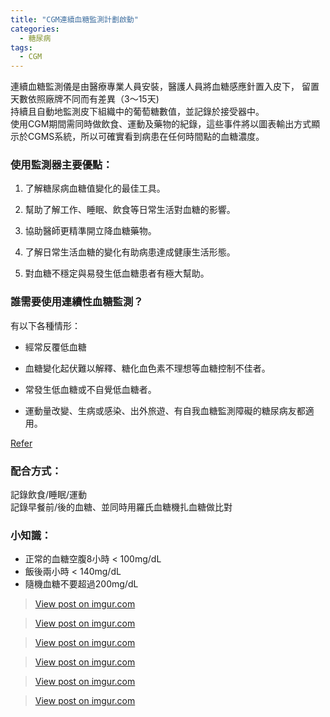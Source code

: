 ```yaml
---
title: "CGM連續血糖監測計劃啟動"
categories:
  - 糖尿病
tags:
  - CGM
---
```


連續血糖監測儀是由醫療專業人員安裝，醫護人員將血糖感應針置入皮下， 留置天數依照廠牌不同而有差異（3～15天) <br/>
持續且自動地監測皮下組織中的葡萄糖數值，並記錄於接受器中。<br/>
使用CGM期間需同時做飲食、運動及藥物的紀錄，這些事件將以圖表輸出方式顯示於CGMS系統，所以可確實看到病患在任何時間點的血糖濃度。

### 使用監測器主要優點：

1. 了解糖尿病血糖值變化的最佳工具。

2. 幫助了解工作、睡眠、飲食等日常生活對血糖的影響。

3. 協助醫師更精準開立降血糖藥物。

4. 了解日常生活血糖的變化有助病患達成健康生活形態。

5. 對血糖不穩定與易發生低血糖患者有極大幫助。

### 誰需要使用連續性血糖監測？
有以下各種情形：
- 經常反覆低血糖

- 血糖變化起伏難以解釋、糖化血色素不理想等血糖控制不佳者。

- 常發生低血糖或不自覺低血糖者。

- 運動量改變、生病或感染、出外旅遊、有自我血糖監測障礙的糖尿病友都適用。

[Refer](https://www.commonhealth.com.tw/diabetes/article/102)

### 配合方式：
記錄飲食/睡眠/運動<br/>
記錄早餐前/後的血糖、並同時用羅氏血糖機扎血糖做比對

### 小知識：
- 正常的血糖空腹8小時 < 100mg/dL
- 飯後兩小時 < 140mg/dL
- 隨機血糖不要超過200mg/dL

<blockquote class="imgur-embed-pub" lang="en" data-id="lk1GNh3"><a href="https://imgur.com/lk1GNh3">View post on imgur.com</a></blockquote><script async src="//s.imgur.com/min/embed.js" charset="utf-8"></script>
<blockquote class="imgur-embed-pub" lang="en" data-id="YbDfeEA"><a href="https://imgur.com/YbDfeEA">View post on imgur.com</a></blockquote><script async src="//s.imgur.com/min/embed.js" charset="utf-8"></script>
<blockquote class="imgur-embed-pub" lang="en" data-id="I6a2fVt"><a href="https://imgur.com/I6a2fVt">View post on imgur.com</a></blockquote><script async src="//s.imgur.com/min/embed.js" charset="utf-8"></script>
<blockquote class="imgur-embed-pub" lang="en" data-id="2POFiuk"><a href="https://imgur.com/2POFiuk">View post on imgur.com</a></blockquote><script async src="//s.imgur.com/min/embed.js" charset="utf-8"></script>
<blockquote class="imgur-embed-pub" lang="en" data-id="BrqbXmt"><a href="https://imgur.com/BrqbXmt">View post on imgur.com</a></blockquote><script async src="//s.imgur.com/min/embed.js" charset="utf-8"></script>
<blockquote class="imgur-embed-pub" lang="en" data-id="rwwlIxp"><a href="https://imgur.com/rwwlIxp">View post on imgur.com</a></blockquote><script async src="//s.imgur.com/min/embed.js" charset="utf-8"></script>